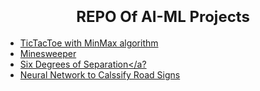 <h1 align=center><font size = 5>REPO Of AI-ML Projects </font></h1>

 - <a href='https://github.com/Nbandhi/AI-ML/tree/main/tictactoe'> TicTacToe with MinMax algorithm</a>
 - <a href='https://github.com/Nbandhi/AI-ML/tree/main/minesweeper'>Minesweeper</a>
 - <a href='https://github.com/Nbandhi/AI-ML/tree/main/sixdegrees'>Six Degrees of Separation</a?
 - <a href='https://github.com/Nbandhi/AI-ML/tree/main/Road-Signs'>Neural Network to Calssify Road Signs</a>
 

